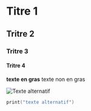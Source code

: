 # Titre 1
## Tritre 2
### Tritre 3
#### Tritre 4
**texte en gras**
texte non en gras

![Texte alternatif](chemin/vers/votre/image.extension)

```powershell
print("texte alternatif")
```